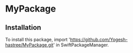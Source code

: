 # MyPackage

## Installation
To install this package, import 'https://github.com/Yogesh-hastree/MyPackage.git' in SwiftPackageManager.
